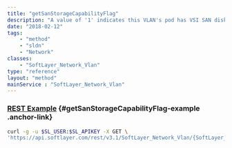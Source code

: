 ```yaml
---
title: "getSanStorageCapabilityFlag"
description: "A value of '1' indicates this VLAN's pod has VSI SAN disk storage capability."
date: "2018-02-12"
tags:
    - "method"
    - "sldn"
    - "Network"
classes:
    - "SoftLayer_Network_Vlan"
type: "reference"
layout: "method"
mainService : "SoftLayer_Network_Vlan"
---
```


### [REST Example](#getSanStorageCapabilityFlag-example) <a href="/article/rest/"><i class="fas fa-question"></i></a> {#getSanStorageCapabilityFlag-example .anchor-link} 
```bash
curl -g -u $SL_USER:$SL_APIKEY -X GET \
'https://api.softlayer.com/rest/v3.1/SoftLayer_Network_Vlan/{SoftLayer_Network_VlanID}/getSanStorageCapabilityFlag'
```
